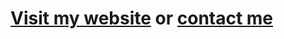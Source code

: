 # [Visit my website](https://davidbailey.codes/) or [contact me](https://davidbailey.codes/contact)
